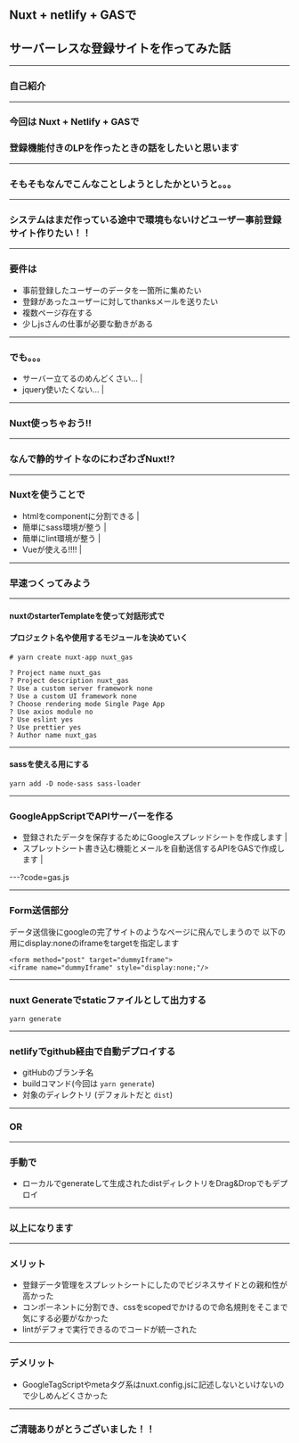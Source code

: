 ## Nuxt + netlify + GASで
## サーバーレスな登録サイトを作ってみた話

---

### 自己紹介

--- 

### 今回は Nuxt + Netlify + GASで
### 登録機能付きのLPを作ったときの話をしたいと思います

---

### そもそもなんでこんなことしようとしたかというと。。。

---

### システムはまだ作っている途中で環境もないけどユーザー事前登録サイト作りたい！！

---

### 要件は

- 事前登録したユーザーのデータを一箇所に集めたい
- 登録があったユーザーに対してthanksメールを送りたい
- 複数ページ存在する
- 少しjsさんの仕事が必要な動きがある

---

### でも。。。

- サーバー立てるのめんどくさい... |
- jquery使いたくない... |

---

### Nuxt使っちゃおう!!

---

### なんで静的サイトなのにわざわざNuxt!?

---

### Nuxtを使うことで

- htmlをcomponentに分割できる |
- 簡単にsass環境が整う |
- 簡単にlint環境が整う |
- Vueが使える!!!! |

---

### 早速つくってみよう

---

#### nuxtのstarterTemplateを使って対話形式で
#### プロジェクト名や使用するモジュールを決めていく
```
# yarn create nuxt-app nuxt_gas

? Project name nuxt_gas
? Project description nuxt_gas
? Use a custom server framework none
? Use a custom UI framework none
? Choose rendering mode Single Page App
? Use axios module no
? Use eslint yes
? Use prettier yes
? Author name nuxt_gas
```
---

#### sassを使える用にする
```
yarn add -D node-sass sass-loader
```

---

### GoogleAppScriptでAPIサーバーを作る

- 登録されたデータを保存するためにGoogleスプレッドシートを作成します |
- スプレットシート書き込む機能とメールを自動送信するAPIをGASで作成します |

---?code=gas.js

---

### Form送信部分

データ送信後にgoogleの完了サイトのようなページに飛んでしまうので
以下の用にdisplay:noneのiframeをtargetを指定します

```
<form method="post" target="dummyIframe">
<iframe name="dummyIframe" style="display:none;"/>
```

---

### nuxt Generateでstaticファイルとして出力する

```
yarn generate
```
---

### netlifyでgithub経由で自動デプロイする
- gitHubのブランチ名
- buildコマンド(今回は `yarn generate`)
- 対象のディレクトリ (デフォルトだと `dist`)

---
### OR
---

### 手動で
- ローカルでgenerateして生成されたdistディレクトリをDrag&Dropでもデプロイ

---

### 以上になります

---

### メリット
- 登録データ管理をスプレットシートにしたのでビジネスサイドとの親和性が高かった
- コンポーネントに分割でき、cssをscopedでかけるので命名規則をそこまで気にする必要がなかった
- lintがデフォで実行できるのでコードが統一された

---

### デメリット
- GoogleTagScriptやmetaタグ系はnuxt.config.jsに記述しないといけないので少しめんどくさかった

---

### ご清聴ありがとうございました！！



